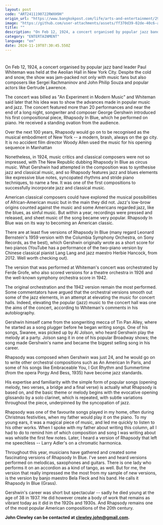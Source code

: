 ```yaml
---
layout: post
code: "ART2411190722RWXH9H"
origin_url: "https://www.bangkokpost.com/life/arts-and-entertainment/2904528/rhapsody-in-blue-–-a-timeless-american-classic"
image: "https://github.com/user-attachments/assets/ff370d39-02de-40c6-ae4a-f6dfe355ef7f"
title: ""
description: "On Feb 12, 1924, a concert organised by popular jazz band leader Paul Whiteman was held at the Aeolian Hall in New York City. Despite the cold and snow, the show was jam-packed not only with music fans but also composers like Sergei Rachmaninov and John Philip Souza and popular actors like Gertrude Lawrence."
category: "ENTERTAINMENT"
language: "en"
date: 2024-11-19T07:30:45.550Z
---
```


# 

On Feb 12, 1924, a concert organised by popular jazz band leader Paul Whiteman was held at the Aeolian Hall in New York City. Despite the cold and snow, the show was jam-packed not only with music fans but also composers like Sergei Rachmaninov and John Philip Souza and popular actors like Gertrude Lawrence.

The concert was billed as "An Experiment in Modern Music" and Whiteman said later that his idea was to show the advances made in popular music and jazz. The concert featured more than 20 performances and near the end of a long night, songwriter and composer George Gershwin introduced his first compositional piece, Rhapsody In Blue, which he performed on piano. He received a standing ovation from the audience.

Over the next 100 years, Rhapsody would go on to be recognised as the musical embodiment of New York -- a modern, brash, always on the go city. It is no accident film director Woody Allen used the music for his opening sequence in Manhattan

Nonetheless, in 1924, music critics and classical composers were not so impressed, with The New Republic dubbing Rhapsody In Blue as circus music. What Gershwin had attempted in the composition was to synthesise jazz and classical music, and so Rhapsody features jazz and blues elements like expressive blue notes, syncopated rhythms and stride piano techniques, to name a few. It was one of the first compositions to successfully incorporate jazz and classical music.

American classical composers could have explored the musical possibilities of African-American music but in the main they did not. Jazz's low-brow origins counted against the music and some Americans regarded jazz, like the blues, as sinful music. But within a year, recordings were pressed and released, and sheet music of the song became very popular. Rhapsody In Blue was on its way to becoming an American classic.

There are at least five versions of Rhapsody In Blue (many regard Leonard Bernstein's 1959 version with the Columbia Symphony Orchestra, on Sony Records, as the best), which Gershwin originally wrote as a short score for two pianos (YouTube has a performance of the two-piano version by Chinese classical pianist Lang Lang and jazz maestro Herbie Hancock, from 2012. Well worth checking out).

The version that was performed at Whiteman's concert was orchestrated by Ferde Grofe, who also scored versions for a theatre orchestra in 1926 and the well-known symphony orchestra score in 1942.

The original orchestration and the 1942 version remain the most performed. Some commentators have argued that the orchestral versions smooth out some of the jazz elements, in an attempt at elevating the music for concert halls. Indeed, elevating the popular (jazz) music to the concert hall was one the aims of the concert, according to Whiteman's comments in his autobiography.

Gershwin himself came from the songwriting mecca of Tin Pan Alley, where he started as a song plugger before he began writing songs. One of his songs, Swanee, was picked up by Al Jolson, who heard Gershwin play the melody at a party. Jolson sang it in one of his popular Broadway shows; the song made Gershwin's name and became the biggest selling song in his career.

Rhapsody was composed when Gershwin was just 24, and he would go on to write other orchestral compositions such as An American In Paris, and some of his songs like Embraceable You, I Got Rhythm and Summertime (from the opera Porgy And Bess, 1935) have become jazz standards.

His expertise and familiarity with the simple form of popular songs (opening melody, two verses, a bridge and a final verse) is actually what Rhapsody is based on, and the basic theme or melody begins with the evocative opening glissando by a solo clarinet, which is repeated, with subtle variations throughout the piece, underpinned by the syncopation of jazz.

Rhapsody was one of the favourite songs played in my home, often during Christmas festivities, when my father would play it on the piano. To my young ears, it was a magical piece of music, and led me quickly to listen to his other works. When I spoke with my father about writing this column, all I had to do to remind him of which composition and song I was writing about was whistle the first few notes. Later, I heard a version of Rhapsody that left me speechless -- Larry Adler's on a chromatic harmonica.

Throughout this year, musicians have gathered and created some fascinating versions of Rhapsody In Blue. I've seen and heard versions performed on melodicas, saxophones and guitars. There is one lady who performs it on an accordion as a kind of tango, as well. But for me, the version that really impressed me the most from my sample of new versions, is the version by banjo maestro Bela Fleck and his band. He calls it Rhapsody In Blue (Grass).

Gershwin's career was short but spectacular -- sadly he died young at the age of 38 in 1937. He did however create a body of work that remains as vibrant today as it did in the 1920s and 1930s. And Rhapsody remains one of the most popular American compositions of the 20th century.

**John Clewley can be contacted at [clewley.john@gmail.com](mailto:clewley.john@gmail.com).**